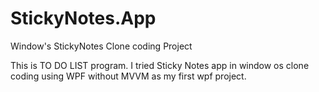 # StickyNotes.App
Window's StickyNotes Clone coding Project

This is TO DO LIST program. I tried Sticky Notes app in window os clone coding using WPF without MVVM as my first wpf project.
